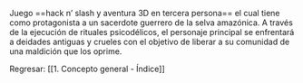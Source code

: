 
Juego ==hack n’ slash y aventura 3D en tercera persona== el cual tiene como protagonista a un sacerdote guerrero de la selva amazónica. A través de la ejecución de rituales psicodélicos, el personaje principal se enfrentará a deidades antiguas y crueles con el objetivo de liberar a su comunidad de una maldición que los oprime.


Regresar: [[1. Concepto general - Índice]]

